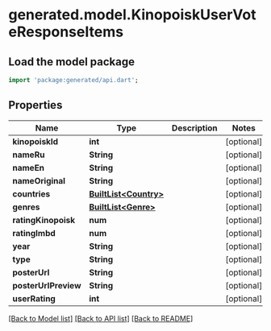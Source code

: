 # generated.model.KinopoiskUserVoteResponseItems

## Load the model package
```dart
import 'package:generated/api.dart';
```

## Properties
Name | Type | Description | Notes
------------ | ------------- | ------------- | -------------
**kinopoiskId** | **int** |  | [optional] 
**nameRu** | **String** |  | [optional] 
**nameEn** | **String** |  | [optional] 
**nameOriginal** | **String** |  | [optional] 
**countries** | [**BuiltList&lt;Country&gt;**](Country.md) |  | [optional] 
**genres** | [**BuiltList&lt;Genre&gt;**](Genre.md) |  | [optional] 
**ratingKinopoisk** | **num** |  | [optional] 
**ratingImbd** | **num** |  | [optional] 
**year** | **String** |  | [optional] 
**type** | **String** |  | [optional] 
**posterUrl** | **String** |  | [optional] 
**posterUrlPreview** | **String** |  | [optional] 
**userRating** | **int** |  | [optional] 

[[Back to Model list]](../README.md#documentation-for-models) [[Back to API list]](../README.md#documentation-for-api-endpoints) [[Back to README]](../README.md)


